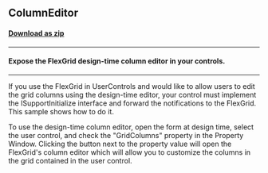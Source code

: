 ## ColumnEditor
#### [Download as zip](https://grapecity.github.io/DownGit/#/home?url=https://github.com/GrapeCity/ComponentOne-WinForms-Samples/tree/master/NetFramework\FlexGrid\VB\ColumnEditor)
____
#### Expose the FlexGrid design-time column editor in your controls.
____
If you use the FlexGrid in UserControls and would like to allow users to edit the grid columns using the design-time editor, your control must implement the ISupportInitialize interface and forward the notifications to the FlexGrid. This sample shows how to do it. 

To use the design-time column editor, open the form at design time, select the user control, and check the "GridColumns" property in the Property Window. Clicking the button next to the property value will open the FlexGrid's column editor which will allow you to customize the columns in the grid contained in the user control. 